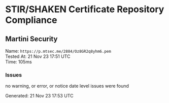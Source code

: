 # STIR/SHAKEN Certificate Repository Compliance

## Martini Security

Name: `https://p.mtsec.me/2884/Oz8GR2q8yhm6.pem`\
Tested At: 21 Nov 23 17:51 UTC\
Time: 105ms

### Issues

no warning, or error, or notice date level issues were found

Generated: 21 Nov 23 17:53 UTC